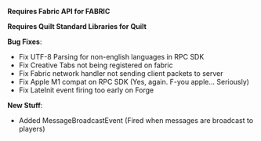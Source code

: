 **Requires Fabric API for FABRIC**

**Requires Quilt Standard Libraries for Quilt**

**Bug Fixes**:

* Fix UTF-8 Parsing for non-english languages in RPC SDK
* Fix Creative Tabs not being registered on fabric
* Fix Fabric network handler not sending client packets to server
* Fix Apple M1 compat on RPC SDK (Yes, again. F-you apple... Seriously)
* Fix LateInit event firing too early on Forge

**New Stuff**:

* Added MessageBroadcastEvent (Fired when messages are broadcast to players)